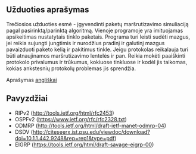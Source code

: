 ## Užduoties aprašymas
Trečiosios užduoties esmė - įgyvendinti paketų maršrutizavimo simuliaciją pagal pasirinktą/parinktą algoritmą. Vienoje programoje yra imituojamas apsikeitimas nustatytais tinklo paketais. 
Programa turi leisti sudėti mazgus, jei reikia sujungti jungtimis ir nurodžius pradinį ir galutinį mazgus pavaizduoti paketo kelią ir pakitimus tinkle. 
Jeigu protokolas reikalauja turi būti atnaujinamos maršrutizavimo lentelės ir pan.
Reikia mokėti paaiškinti protokolo privalumus ir trūkumus, kokiuose tinkluose ir kodėl jis taikomas, kokias ankstesnių protokolų problemas jis sprendžia.

Aprašymas [angliškai](README.en.md)

## Pavyzdžiai
* RIPv2 (http://tools.ietf.org/html/rfc2453)
* OSPFv2 (https://www.ietf.org/rfc/rfc2328.txt)
* ODMRP (http://tools.ietf.org/html/draft-ietf-manet-odmrp-04)
* DSDV (http://citeseerx.ist.psu.edu/viewdoc/download?doi=10.1.1.442.9248&rep=rep1&type=pdf)
* EIGRP (https://tools.ietf.org/html/draft-savage-eigrp-00)
